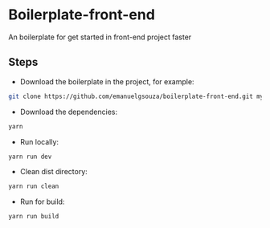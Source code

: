# Boilerplate-front-end

An boilerplate for get started in front-end project faster

## Steps

* Download the boilerplate in the project, for example:

````bash
git clone https://github.com/emanuelgsouza/boilerplate-front-end.git my-project
````

* Download the dependencies:

````bash
yarn
````

* Run locally:

````bash
yarn run dev
````

* Clean dist directory:

````bash
yarn run clean
````

* Run for build:

````bash
yarn run build
````
